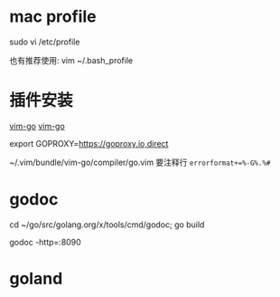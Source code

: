 # mac profile

sudo vi /etc/profile

也有推荐使用: vim ~/.bash_profile

# 插件安装

[vim-go](https://www.cnblogs.com/bonelee/p/6500613.html)
[vim-go](https://blog.csdn.net/zxc3590235/article/details/104232764)

export  GOPROXY=https://goproxy.io,direct

~/.vim/bundle/vim-go/compiler/go.vim 要注释行 `errorformat+=%-G%.%#`

# godoc

[](https://jialinwu.com/post/install-godoc/)

cd ~/go/src/golang.org/x/tools/cmd/godoc; go build

godoc -http=:8090

# goland

